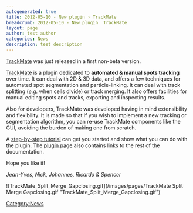 ```yaml
---
autogenerated: true
title: 2012-05-10 - New plugin › TrackMate
breadcrumb: 2012-05-10 - New plugin  TrackMate
layout: page
author: test author
categories: News
description: test description
---
```


[TrackMate](TrackMate "wikilink") was just released in a first non-beta version.

[TrackMate](TrackMate "wikilink") is a plugin dedicated to **automated & manual spots tracking** over time. It can deal with 2D & 3D data, and offers a few techniques for automated spot segmentation and particle-linking. It can deal with track splitting (*e.g.* when cells divide) or track merging. It also offers facilities for manual editing spots and tracks, exporting and inspecting results.

Also for developers, TrackMate was developed having in mind extensibility and flexibility. It is made so that if you wish to implement a new tracking or segmentation algorithm, you can re-use TrackMate components like the GUI, avoiding the burden of making one from scratch.

A [step-by-step tutorial](Getting_started_with_TrackMate "wikilink") can get you started and show what you can do with the plugin. The [plugin page](TrackMate "wikilink") also contains links to the rest of the documentation.

Hope you like it\!

*Jean-Yves, Nick, Johannes, Ricardo & Spencer*

![TrackMate\_Split\_Merge\_Gapclosing.gif](/images/pages/TrackMate Split Merge Gapclosing.gif "TrackMate_Split_Merge_Gapclosing.gif")

[Category:News](Category_News "wikilink")
